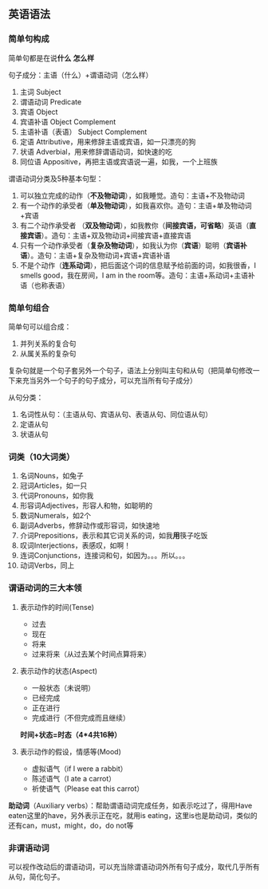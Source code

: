 ## 英语语法
### 简单句构成
简单句都是在说**什么** **怎么样**

句子成分：主语（什么）+谓语动词（怎么样）
1. 主词 Subject
2. 谓语动词 Predicate
3. 宾语 Object
4. 宾语补语 Object Complement
5. 主语补语（表语） Subject Complement
6. 定语 Attributive，用来修辞主语或宾语，如一只漂亮的狗
7. 状语 Adverbial，用来修辞谓语动词，如快速的吃
8. 同位语 Appositive，再把主语或宾语说一遍，如我，一个上班族

谓语动词分类及5种基本句型：
1. 可以独立完成的动作（**不及物动词**），如我睡觉。造句：主语+不及物动词
2. 有一个动作的承受者（**单及物动词**），如我喜欢你。造句：主语+单及物动词+宾语
3. 有二个动作承受者 （**双及物动词**），如我教你（**间接宾语，可省略**）英语（**直接宾语**）。造句：主语+双及物动词+间接宾语+直接宾语
4. 只有一个动作承受者（**复杂及物动词**），如我认为你（**宾语**）聪明（**宾语补语**）。造句：主语+复杂及物动词+宾语+宾语补语
5. 不是个动作（**连系动词**），把后面这个词的信息赋予给前面的词，如我很香，I smells good，我在房间，I am in the room等。造句：主语+系动词+主语补语（也称表语）

### 简单句组合
简单句可以组合成：
1. 并列关系的复合句
2. 从属关系的复杂句

复杂句就是一个句子套另外一个句子，语法上分别叫主句和从句（把简单句修改一下来充当另外一个句子的句子成分，可以充当所有句子成分）

从句分类：
1. 名词性从句：（主语从句、宾语从句、表语从句、同位语从句）
2. 定语从句
3. 状语从句

### 词类（10大词类）
1. 名词Nouns，如兔子
2. 冠词Articles，如一只
3. 代词Pronouns，如你我
4. 形容词Adjectives，形容人和物，如聪明的
5. 数词Numerals，如2个
6. 副词Adverbs，修辞动作或形容词，如快速地
7. 介词Prepositions，表示和其它词关系的词，如我**用**筷子吃饭
8. 叹词Interjections，表感叹，如啊！
9. 连词Conjunctions，连接词和句，如因为。。。所以。。。
10. 动词Verbs，同上

### 谓语动词的三大本领
1. 表示动作的时间(Tense)
   - 过去
   - 现在
   - 将来
   - 过来将来（从过去某个时间点算将来）

2. 表示动作的状态(Aspect)
   - 一般状态（未说明）
   - 已经完成
   - 正在进行
   - 完成进行（不但完成而且继续）

   **时间+状态=时态（4*4共16种）**

3. 表示动作的假设，情感等(Mood)
   - 虚拟语气（if I were a rabbit）
   - 陈述语气（I ate a carrot）
   - 祈使语气（Please eat this carrot）

**助动词**（Auxiliary verbs）：帮助谓语动词完成任务，如表示吃过了，得用Have eaten这里的have，另外表示正在吃，就用is eating，这里is也是助动词，类似的还有can，must，might，do，do not等

### 非谓语动词
可以视作改动后的谓语动词，可以充当除谓语动词外所有句子成分，取代几乎所有从句，简化句子。



